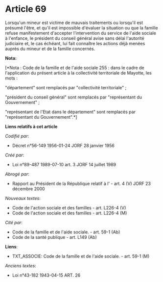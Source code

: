# Article 69

Lorsqu'un mineur est victime de mauvais traitements ou lorsqu'il est présumé l'être, et qu'il est impossible d'évaluer la
situation ou que la famille refuse manifestement d'accepter l'intervention du service de l'aide sociale à l'enfance, le
président du conseil général avise sans délai l'autorité judiciaire et, le cas échéant, lui fait connaître les actions déjà
menées auprès du mineur et de la famille concernés.

**Nota:**

[*Nota : Code de la famille et de l'aide sociale 255 : dans le cadre de l'application du présent article à la collectivité
territoriale de Mayotte, les mots :

"département" sont remplacés par "collectivité territoriale" ;

"président du conseil général" sont remplacés par "représentant du Gouvernement" ;

"représentant de l'Etat dans le département" sont remplacés par "représentant du Gouvernement".*]

**Liens relatifs à cet article**

_Codifié par_:

  - Décret n°56-149 1956-01-24 JORF 28 janvier 1956

_Créé par_:

  - Loi n°89-487 1989-07-10 art. 3 JORF 14 juillet 1989

_Abrogé par_:

  - Rapport au Président de la République relatif à l' - art. 4 (V) JORF 23 décembre 2000

_Nouveaux textes_:

  - Code de l'action sociale et des familles - art. L226-4 (V)
  - Code de l'action sociale et des familles - art. L226-4 (M)

_Cité par_:

  - Code de la famille et de l'aide sociale. - art. 59-1 (Ab)
  - Code de la santé publique - art. L149 (Ab)

**Liens**:

  - TXT_ASSOCIE: Code de la famille et de l'aide sociale. - art. 59-1 (M)

_Anciens textes_:

  - Loi n°43-182 1943-04-15 ART. 26

